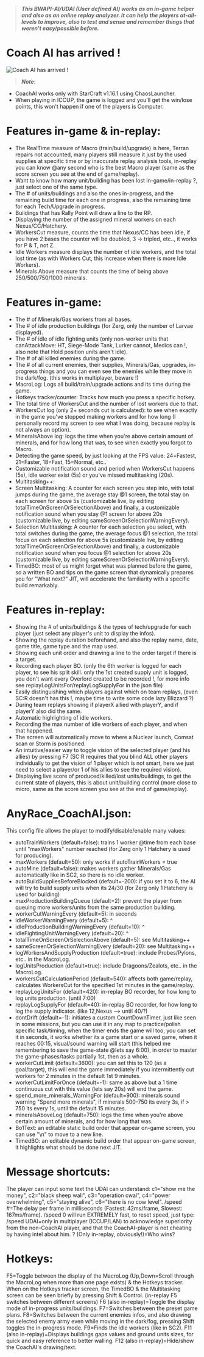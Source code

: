 >_**This BWAPI-AI/UDAI (User defined AI) works as an in-game helper and also as an online replay analyzer.
It can help the players at-all-levels to improve, also to test and sense and remember things that weren't easy/possible before.**_
# Coach AI has arrived !
![Coach AI has arrived !](https://i.ibb.co/VgLmsJC/Carrier-SCR-Art2-resize.jpg)
> _**Note**_:
* CoachAI works only with StarCraft v1.16.1 using ChaosLauncher.
* When playing in ICCUP, the game is logged and you'll get the win/lose points, this won't happen if one of the players is Computer.

#  Features in-game & in-replay:
- The RealTime measure of Macro (train/build/upgrade) is here, Terran repairs not accounted, many players still measure it just by the used supplies at specific time or by inaccurate replay analysis tools, in-replay you can know @any second who is the best Macro player (same as the score screen you see at the end of game/replay).
- Want to know how many unit/building has been lost in-game/in-replay ?, just select one of the same type.
- The # of units/buildings and also the ones in-progress, and the remaining build time for each one in progress, also the remaining time for each Tech/Upgrade in progress.
- Buildings that has Rally Point will draw a line to the RP.
- Displaying the number of the assigned mineral workers on each Nexus/CC/Hatchery.
- WorkersCut measure, counts the time that Nexus/CC has been idle, if you have 2 bases the counter will be doubled, 3 -> tripled, etc.., it works for P & T, not Z.
- Idle Workers measure displays the number of idle workers, and the total lost time (as with Workers Cut, this increase when there is more Idle Workers).
- Minerals Above measure that counts the time of being above 250/500/750/1000 minerals.
#  Features in-game:
- The # of Minerals/Gas workers from all bases.
- The # of idle production buildings (for Zerg, only the number of Larvae displayed).
- The # of idle of idle fighting units (only non-worker units that canAttackMove: HT, Siege-Mode Tank, Lurker cannot, Medics can !, also note that Hold position units aren't idle).
- The # of all killed enemies during the game.
- The # of all current enemies, their supplies, Minerals/Gas, upgrades, in-progress things and you can even see the enemies while they move in the dark/fog. (this works in multiplayer, beware !)
- MacroLog: Logs all build/train/upgrade actions and its time during the game.
- Hotkeys tracker/counter: Tracks how much you press a specific hotkey.
- The total time of WorkersCut and the number of lost workers due to that.
- WorkersCut log (only 2+ seconds cut is calculated): to see when exactly in the game you've stopped making workers and for how long (I personally record my screen to see what I was doing, because replay is not always an option).
- MineralsAbove log: logs the time when you're above certain amount of minerals, and for how long that was, to see when exactly you forgot to Macro.
- Detecting the game speed, by just looking at the FPS value: 24=Fastest, 21=Faster, 18=Fast, 15=Normal, etc..
- Customizable notification sound and period when WorkersCut happens (5s), idle worker exist (5s) or you've missed multitasking (20s).
- Multitasking++:
- Screen Multitasking:
A counter for each screen you step into, with total jumps during the game, the average stay @1 screen, the total stay on each screen for above 5s (customizable live, by editing totalTimeOnScreenOrSelectionAbove) and finally, a customizable notification sound when you stay @1 screen for above 20s (customizable live, by editing sameScreenOrSelectionWarningEvery).
- Selection Multitasking:
A counter for each selection you select, with total switches during the game, the average focus @1 selection, the total focus on each selection for above 5s (customizable live, by editing totalTimeOnScreenOrSelectionAbove) and finally, a customizable notification sound when you focus @1 selection for above 20s (customizable live, by editing sameScreenOrSelectionWarningEvery).
- TimedBO: most of us might forget what was planned before the game, so a written BO and tips on the game screen that dynamically prepares you for "What next?" JIT, will accelerate the familiarity with a specific build remarkably.
#  Features in-replay:
- Showing the # of units/buildings & the types of tech/upgrade for each player (just select any player's unit to display the infos).
- Showing the replay duration beforehand, and also the replay name, date, game title, game type and the map used.
- Showing each unit order and drawing a line to the order target if there is a target.
- Recording each player BO. (only the 6th worker is logged for each player, to see his split skill. only the 1st created supply unit is logged, you don't want every Overlord created to be recorded !, for more info see replayLogUnitsFor/replayLogSupplyFor in the json file)
- Easily distinguishing which players against which on team replays, (even SC:R doesn't has this !, maybe time to write some code lazy Blizzard ?)
- During team replays showing if playerX allied with playerY, and if playerY also did the same.
- Automatic highlighting of idle workers.
- Recording the max number of idle workers of each player, and when that happened.
- The screen will automatically move to where a Nuclear launch, Comsat scan or Storm is positioned.
- An intuitive/easier way to toggle vision of the selected player (and his allies) by pressing F7 (SC:R requires that you blind ALL other players individually to get the vision of 1 player which is not smart, here we just need to select a player/or 1 of his allies to see the required vision).
- Displaying live score of produced/killed/lost units/buildings, to get the current state of players, this is about unit/building control (more close to micro, same as the score screen you see at the end of game/replay).

# AnyRace_CoachAI.json:
This config file allows the player to modify/disable/enable many values:
- autoTrainWorkers (default=false): trains 1 worker @time from each base until "maxWorkers" number reached (for Zerg only 1 Hatchery is used for producing).
- maxWorkers (default=50): only works if autoTrainWorkers = true
- autoMine (default=false): makes workers gather Minerals/Gas automatically like in SC2, so there is no idle worker.
- autoBuildSuppliesBeforeBlocked (default=-200): if you set it to 6, the AI will try to build supply units when its 24/30 (for Zerg only 1 Hatchery is used for building)
- maxProductionBuildingQueue (default=2): prevent the player from queuing more workers/units from the same production building.
- workerCutWarningEvery (default=5): in seconds
- idleWorkerWarningEvery (default=5): ^
- idleProductionBuildingWarningEvery (default=10): ^
- idleFightingUnitWarningEvery (default=20): ^
- totalTimeOnScreenOrSelectionAbove (default=5): see Multitasking++
- sameScreenOrSelectionWarningEvery (default=20): see Multitasking++
- logWorkersAndSupplyProduction (default=true): include Probes/Pylons, etc.. in the MacroLog.
- logUnitsProduction (default=true): include Dragoons/Zealots, etc.. in the MacroLog.
- workersCutCalculationPeriod (default=540): affects both game/replay, calculates WorkersCut for the specified 1st minutes in the game/replay.
- replayLogUnitsFor (default=420): in-replay BO recorder, for how long to log units production. (until 7:00)
- replayLogSupplyFor (default=40): in-replay BO recorder, for how long to log the supply indicator. (like 12,Nexus --> until 40/?)
- dontDrift (default=-1): initiates a custom CountDownTimer, just like seen in some missions, but you can use it in any map to practice/polish specific task/timing, when the timer ends the game will too, you can set it in seconds, it works whether its a game start or a saved game, when it reaches 00:15, visual/sound warning will start (this helped me remembering to save the game-state @lets say 6:00), in order to master the game-phases/tasks partially 1st, then as a whole.
- workerCutLimit (default=3600): you can set this to 120 (as a goal/target), this will end the game immediately if you intermittently cut workers for 2 minutes in the default 1st 9 minutes.
- workerCutLimitForOnce (default=-1): same as above but a 1 time continuous cut with this value (lets say 20s) will end the game. 
- spend_more_minerals_WarningFor (default=900): minerals sound warning "Spend more minerals", if minerals 500-750 its every 3s, if > 750 its every 1s, until the default 15 minutes.
- mineralsAboveLog (default=750): logs the time when you're above certain amount of minerals, and for how long that was.
- Bo1Text: an editable static build order that appear on-game screen, you can use "\n" to move to a new line.
- TimedBO: an editable dynamic build order that appear on-game screen, it highlights what should be done next JIT.

# Message shortcuts:
The player can input some text the UDAI can understand:
c1="show me the money", c2="black sheep wall", c3="operation cwal", c4="power overwhelming", c5="staying alive", c6="there is no cow level".
/speed #=The delay per frame in milliseconds (Fastest: 42ms/frame, Slowest: 167ms/frame). /speed 0 will run EXTREMELY fast, to reset speed, just type: /speed
UDAI=only in multiplayer (ICCUP/LAN) to acknowledge superiority from the non-CoachAI player, and that the CoachAI-player is not cheating by having intel about him.
? (Only in-replay, obviously!)=Who wins?

# Hotkeys:
F5=Toggle between the display of the MacroLog (Up,Down=Scroll through the MacroLog when more than one page exists) & the Hotkeys tracker. When on the Hotkeys tracker screen, the TimedBO & the Multitasking screen can be seen briefly by pressing Shift & Control. (in-replay F5 switches between different screens)
F6 (also in-replay)=Toggle the display mode of in-progress units/buildings.
F7=Switches between the preset game plans.
F8=Switches between the current enemies infos, and also drawing the selected enemy army even while moving in the dark/fog, pressing Shift toggles the in-progress mode.
F9=Finds the idle workers (like in SC2).
F11 (also in-replay)=Displays buildings gaps values and ground units sizes, for quick and easy reference to better walling.
F12 (also in-replay)=Hide/show the CoachAI's drawing/text.
